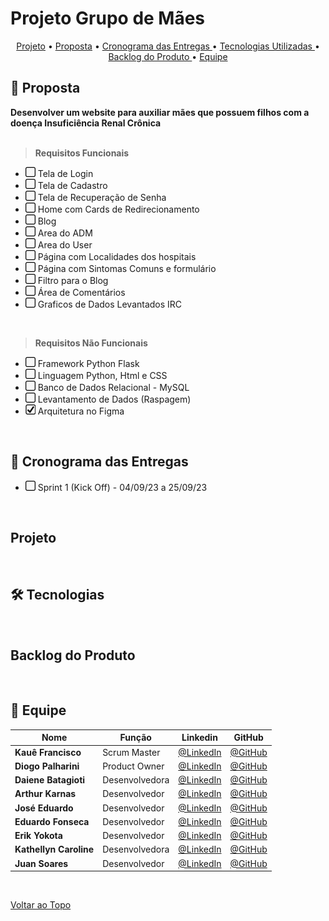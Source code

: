 # Projeto Grupo de Mães

<p align="center">
  <a href="#projeto">Projeto</a>  •
  <a href="#📌-proposta">Proposta</a>  •
  <a href ="#📆-cronograma-das-entregas"> Cronograma das Entregas </a>  • 
  <a href ="#🛠️-tecnologias"> Tecnologias Utilizadas </a>  • 
  <a href ="#backlog-do-produto">Backlog do Produto </a>  •
  <a href ="#👥-equipe"> Equipe </a> 
</p>

## 📌 Proposta
**Desenvolver um website para auxiliar mães que possuem filhos com a doença Insuficiência Renal Crônica**<br><br>

> **Requisitos Funcionais**
- ![afazer](./docs/readme/box.jpeg) Tela de Login
- ![afazer](./docs/readme/box.jpeg) Tela de Cadastro
- ![afazer](./docs/readme/box.jpeg) Tela de Recuperação de Senha 
- ![afazer](./docs/readme/box.jpeg) Home com Cards de Redirecionamento
- ![afazer](./docs/readme/box.jpeg) Blog
- ![afazer](./docs/readme/box.jpeg) Area do ADM
- ![afazer](./docs/readme/box.jpeg) Area do User
- ![afazer](./docs/readme/box.jpeg) Página com Localidades dos hospitais
- ![afazer](./docs/readme/box.jpeg) Página com Sintomas Comuns e formulário
- ![afazer](./docs/readme/box.jpeg) Filtro para o Blog
- ![afazer](./docs/readme/box.jpeg) Área de Comentários
- ![afazer](./docs/readme/box.jpeg) Graficos de Dados Levantados IRC

<br>

> **Requisitos Não Funcionais**
- ![afazer](./docs/readme/box.jpeg) Framework Python Flask
- ![afazer](./docs/readme/box.jpeg) Linguagem Python, Html e CSS
- ![afazer](./docs/readme/box.jpeg) Banco de Dados Relacional - MySQL
- ![afazer](./docs/readme/box.jpeg) Levantamento de Dados (Raspagem)
- ![feito](./docs/readme/check.jpeg) Arquitetura no Figma

<br>


## 📆 Cronograma das Entregas
- ![afazer](./docs/readme/box.jpeg) Sprint 1 (Kick Off) - 04/09/23 a 25/09/23 

<br>

## Projeto
<br>

## 🛠️ Tecnologias
<br>

## Backlog do Produto
<br>

## 👥 Equipe

| Nome                   | Função         | Linkedin                                                                                      | GitHub                                        |
| ---------------------- | -------------- | --------------------------------------------------------------------------------------------- | --------------------------------------------- |
| **Kauê Francisco**     | Scrum Master   | [@LinkedIn](https://www.linkedin.com/in/kau%C3%AA-francisco-3b13aa255/?originalSubdomain=br)  | [@GitHub](https://github.com/Kaue-Francisco)  | 
| **Diogo Palharini**    | Product Owner  | [@LinkedIn](https://www.linkedin.com/in/diogo-palharini-10b803275/)                           | [@GitHub](https://github.com/DiogoPalharini)  | 
| **Daiene Batagioti**   | Desenvolvedora | [@LinkedIn](https://www.linkedin.com/in/daiene-batagioti/)                                    | [@GitHub](https://github.com/Daiene)          | 
| **Arthur Karnas**      | Desenvolvedor  | [@LinkedIn](https://www.linkedin.com/in/arthur-karnas-da-rocha-b90433271/)                    | [@GitHub](https://github.com/Karnas01)        | 
| **José Eduardo**       | Desenvolvedor  | [@LinkedIn](https://www.linkedin.com/in/jos%C3%A9-eduardo-fernandes-pereira-b26517284/)       | [@GitHub](https://github.com/ZduardoPereira)  | 
| **Eduardo Fonseca**    | Desenvolvedor  | [@LinkedIn](https://br.linkedin.com/in/eduardo-namiuti-5641b627b)                             | [@GitHub](https://github.com/eduardofsn)      | 
| **Erik Yokota**        | Desenvolvedor  | [@LinkedIn](https://www.linkedin.com/in/vin%C3%ADcius-barbosa-78111a206/)                     | [@GitHub](https://github.com/yokotaerik)      | 
| **Kathellyn Caroline** | Desenvolvedora | [@LinkedIn]()                                                                                 | [@GitHub]()                                   |
| **Juan Soares**        | Desenvolvedor  | [@LinkedIn](https://www.linkedin.com/in/ojuansoares/)                                         | [@GitHub](https://github.com/ojuansoares)     | 

<br>

<a href="#projeto-grupo-de-mães">Voltar ao Topo</a>
